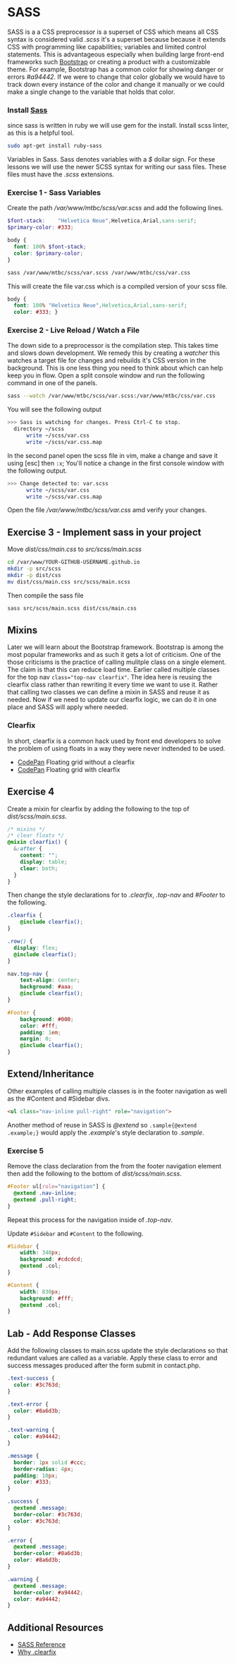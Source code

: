 # SASS

SASS is a a CSS preprocessor is a superset of CSS which means all CSS syntax is considered valid _.scss_ it's a superset because because it extends CSS with programming like capabilities; variables and limited control statements. This is advantageous especially when building large front-end frameworks such [Bootstrap](http://getbootstrap.com/) or creating a product with a customizable theme. For example, Bootstrap has a common color for showing danger or errors _#a94442_. If we were to change that color globally we would have to track down every instance of the color and change it manually or we could make a single change to the variable that holds that color.

### Install [Sass](http://sass-lang.com/)

since sass is written in ruby we will use gem for the install. Install scss linter, as this is a helpful tool.

```sh
sudo apt-get install ruby-sass
```

Variables in Sass. Sass denotes variables with a _$_ dollar sign. For these lessons we will use the newer SCSS syntax for writing our sass files. These files must have the _.scss_ extensions.

### Exercise 1 - Sass Variables

Create the path */var/www/mtbc/scss/var.scss* and add the following lines.

```scss
$font-stack:    "Helvetica Neue",Helvetica,Arial,sans-serif;
$primary-color: #333;

body {
  font: 100% $font-stack;
  color: $primary-color;
}
```

```sh
sass /var/www/mtbc/scss/var.scss /var/www/mtbc/css/var.css
```

This will create the file var.css which is a compiled version of your scss file.

```css
body {
  font: 100% "Helvetica Neue",Helvetica,Arial,sans-serif;
  color: #333; }
```

### Exercise 2 - Live Reload / Watch a File

The down side to a preprocessor is the compilation step. This takes time and slows down development. We remedy this by creating a *watcher* this watches a target file for changes and rebuilds it's CSS version in the background. This is one less thing you need to think about which can help keep you in flow. Open a split console window and run the following command in one of the panels.

```sh
sass --watch /var/www/mtbc/scss/var.scss:/var/www/mtbc/css/var.css
```

You will see the following output
```sh
>>> Sass is watching for changes. Press Ctrl-C to stop.
  directory ~/scss
      write ~/scss/var.css
      write ~/scss/var.css.map

```

In the second panel open the scss file in vim, make a change and save it using [esc] then ```:x```; You'll notice a change in the first console window with the following output.

```sh
>>> Change detected to: var.scss
      write ~/scss/var.css
      write ~/scss/var.css.map

```

Open the file */var/www/mtbc/scss/var.css* amd verify your changes.

## Exercise 3 - Implement sass in your project

Move *dist/css/main.css* to *src/scss/main.scss*

```sh
cd /var/www/YOUR-GITHUB-USERNAME.github.io
mkdir -p src/scss
mkdir -p dist/css
mv dist/css/main.css src/scss/main.scss
```

Then compile the sass file

```sh
sass src/scss/main.scss dist/css/main.css
```

## Mixins

Later we will learn about the Bootstrap framework. Bootstrap is among the most popular frameworks and as such it gets a lot of criticism. One of the those criticisms is the practice of calling mulitple class on a single element. The claim is that this can reduce load time. Earlier called multiple classes for the top nav ```class="top-nav clearfix"```. The idea here is reusing the clearfix class rather than rewriting it every time we want to use it. Rather that calling two classes we can define a mixin in SASS and reuse it as needed. Now if we need to update our clearfix logic, we can do it in one place and SASS will apply where needed.

### Clearfix

In short, clearfix is a common hack used by front end developers to solve the problem of using floats in a way they were never indtended to be used.

* [CodePan](https://codepen.io/jasonsnider/pen/QmJqbb) Floating grid without a clearfix
* [CodePan](https://codepen.io/jasonsnider/pen/vRQeKv) Floating grid with clearfix


## Exercise 4

Create a mixin for clearfix by adding the following to the top of *dist/scss/main.scss*.
```scss
/* mixins */
/* clear floats */
@mixin clearfix() {
  &:after {
    content: "";
    display: table;
    clear: both;
  }
}
```

Then change the style declarations for to *.clearfix*, *.top-nav* and *#Footer* to the following.
```scss
.clearfix {
    @include clearfix();
}

.row() {
  display: flex;
  @include clearfix();
}

nav.top-nav {
    text-align: center;
    background: #aaa;
    @include clearfix();
}

#Footer {
    background: #000;
    color: #fff;
    padding: 1em;
    margin: 0;
    @include clearfix();
}
```

## Extend/Inheritance
Other examples of calling multiple classes is in the footer navigation as well as the #Content and #Sidebar divs.

```html
<ul class="nav-inline pull-right" role="navigation">
```

Another method of reuse in SASS is *@extend* so ```.sample{@extend .example;}``` would apply the *.example*'s style declaration to *.sample*.

### Exercise 5
Remove the class declaration from the from the footer navigation element then add the following to the bottom of *dist/scss/main.scss*.
```scss
#Footer ul[role="navigation"] {
  @extend .nav-inline;
  @extend .pull-right;
}
```
Repeat this process for the navigation inside of *.top-nav*.

Update ```#Sidebar``` and ```#Content``` to the following.
```css
#Sidebar {
    width: 340px;
    background: #cdcdcd;
    @extend .col;
}

#Content {
    width: 830px;
    background: #fff;
    @extend .col;
}
```

## Lab - Add Response Classes

Add the following classes to main.scss update the style declarations so that redundant values are called as a variable. Apply these class to error and success messages produced after the form submit in contact.php.

```scss
.text-success {
  color: #3c763d;
}

.text-error {
  color: #8a6d3b;
}

.text-warning {
  color: #a94442;
}

.message {
  border: 1px solid #ccc;
  border-radius: 4px;
  padding: 10px;
  color: #333;
}

.success {
  @extend .message;
  border-color: #3c763d;
  color: #3c763d;
}

.error {
  @extend .message;
  border-color: #8a6d3b;
  color: #8a6d3b;
}

.warning {
  @extend .message;
  border-color: #a94442;
  color: #a94442;
}
```

## Additional Resources
* [SASS Reference](http://sass-lang.com/documentation/file.SASS_REFERENCE.html)
* [Why .clearfix](https://stackoverflow.com/questions/9543541/what-does-the-clearfix-class-do-in-css)
